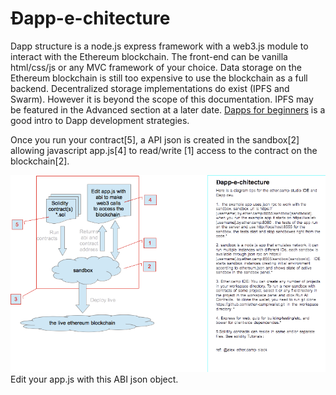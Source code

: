 # Đapp-e-chitecture


Dapp structure is a node.js express framework with a web3.js module to interact with the Ethereum blockchain. The front-end can be vanilla html/css/js or any MVC framework of your choice. Data storage on the Ethereum blockchain is still too expensive to use the blockchain as a full backend. Decentralized storage implementations do exist (IPFS and Swarm). However it is beyond the scope of this documentation. IPFS may be featured in the Advanced section at a later date. [Dapps for beginners](https://dappsforbeginners.wordpress.com/tutorials/your-first-dapp/) is a good intro to Dapp development strategies. 


Once you run your contract[5], a API json is created in the sandbox[2] allowing javascript app.js[4] to read/write [1] access to the contract on the blockchain[2].


![](Ether-Camp.png)
Edit your app.js with this ABI json object.


